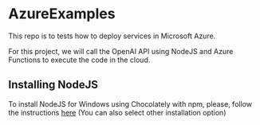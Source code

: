 # AzureExamples
This repo is to tests how to deploy services in Microsoft Azure. 

For this project, we will call the OpenAI API using NodeJS and Azure Functions to execute the code in the cloud.

## Installing NodeJS

To install NodeJS for Windows using Chocolately with npm, please, follow the instructions [here](https://nodejs.org/en/download) (You can also select other installation option)

